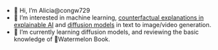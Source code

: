 - 👋 Hi, I’m Alicia@congw729
- 👀 I’m interested in machine learning, [counterfactual explanations in explainable AI](https://sites.google.com/view/kdd-2021-counterfactual) and [diffusion models](https://github.com/congw729/congw729_log/blob/main/DiffusionModels/readme.md) in text to image/video generation.
- 🌱 I’m currently learning diffusion models, and reviewing the basic knowledge of 🍉Watermelon Book.
<!--- - 💞️ I’m looking to collaborate on --->
<!--- - 📫 How to reach me --->

<!---
congw729/congw729 is a ✨ special ✨ repository because its `README.md` (this file) appears on your GitHub profile.
You can click the Preview link to take a look at your changes.
--->
